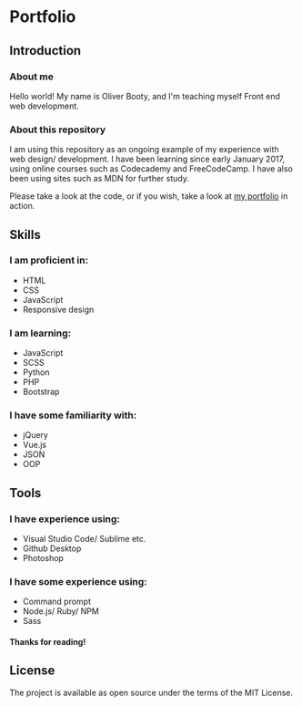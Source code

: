 # Portfolio

## Introduction

### About me
Hello world! My name is Oliver Booty, and I'm teaching myself Front end web development.

### About this repository

I am using this repository as an ongoing example of my experience with web design/ development. I have been learning since early January 2017, using online courses such as Codecademy and FreeCodeCamp. I have also been using sites such as MDN for further study.

Please take a look at the code, or if you wish, take a look at [my portfolio](https://seedboot.github.io/Portfolio/) in action.

## Skills
### I am proficient in:
- HTML
- CSS
- JavaScript
- Responsive design

### I am learning:
- JavaScript
- SCSS
- Python
- PHP
- Bootstrap

### I have some familiarity with:
- jQuery
- Vue.js
- JSON
- OOP

## Tools
### I have experience using:
- Visual Studio Code/ Sublime etc.
- Github Desktop
- Photoshop

### I have some experience using:
- Command prompt
- Node.js/ Ruby/ NPM
- Sass

#### Thanks for reading!

## License
The project is available as open source under the terms of the MIT License.
